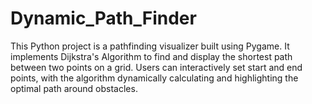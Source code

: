# Dynamic_Path_Finder
This Python project is a pathfinding visualizer built using Pygame. It implements Dijkstra's Algorithm to find and display the shortest path between two points on a grid. Users can interactively set start and end points, with the algorithm dynamically calculating and highlighting the optimal path around obstacles.

